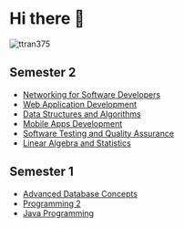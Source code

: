 # Hi there 👋

<!--
**ttran375/ttran375** is a ✨ _special_ ✨ repository because its `README.md` (this file) appears on your GitHub profile.

Here are some ideas to get you started:

- 🔭 I’m currently working on ...
- 🌱 I’m currently learning ...
- 👯 I’m looking to collaborate on ...
- 🤔 I’m looking for help with ...
- 💬 Ask me about ...
- 📫 How to reach me: ...
- 😄 Pronouns: ...
- ⚡ Fun fact: ...
-->

<p><img align="center" src="https://github-readme-stats.vercel.app/api/top-langs?username=ttran375&&show_icons=true&locale=en&layout=compact&langs_count=10&hide=jupyter%20notebook" alt="ttran375" /></p>

## Semester 2

- [Networking for Software Developers](https://github.com/ttran375/comp216)
- [Web Application Development](https://github.com/ttran375/comp229)
- [Data Structures and Algorithms](https://github.com/ttran375/comp254)
- [Mobile Apps Development](https://github.com/ttran375/comp304)
- [Software Testing and Quality Assurance](https://github.com/ttran375/comp311)
- [Linear Algebra and Statistics](https://github.com/ttran375/math210)

## Semester 1

- [Advanced Database Concepts](https://github.com/ttran375/comp214)
- [Programming 2](https://github.com/ttran375/comp123)
- [Java Programming](https://github.com/ttran375/comp228)
